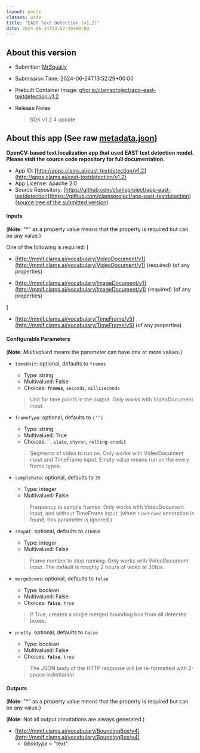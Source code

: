 ```yaml
---
layout: posts
classes: wide
title: "EAST Text Detection (v1.2)"
date: 2024-06-24T13:52:29+00:00
---
```

## About this version

- Submitter: [MrSqually](https://github.com/MrSqually)
- Submission Time: 2024-06-24T13:52:29+00:00
- Prebuilt Container Image: [ghcr.io/clamsproject/app-east-textdetection:v1.2](https://github.com/clamsproject/app-east-textdetection/pkgs/container/app-east-textdetection/v1.2)
- Release Notes

    > SDK v1.2.4 update

## About this app (See raw [metadata.json](metadata.json))

**OpenCV-based text localization app that used EAST text detection model. Please visit the source code repository for full documentation.**

- App ID: [http://apps.clams.ai/east-textdetection/v1.2](http://apps.clams.ai/east-textdetection/v1.2)
- App License: Apache 2.0
- Source Repository: [https://github.com/clamsproject/app-east-textdetection](https://github.com/clamsproject/app-east-textdetection) ([source tree of the submitted version](https://github.com/clamsproject/app-east-textdetection/tree/v1.2))


#### Inputs
(**Note**: "*" as a property value means that the property is required but can be any value.)

One of the following is required: [
- [http://mmif.clams.ai/vocabulary/VideoDocument/v1](http://mmif.clams.ai/vocabulary/VideoDocument/v1) (required)
(of any properties)

- [http://mmif.clams.ai/vocabulary/ImageDocument/v1](http://mmif.clams.ai/vocabulary/ImageDocument/v1) (required)
(of any properties)



]
- [http://mmif.clams.ai/vocabulary/TimeFrame/v5](http://mmif.clams.ai/vocabulary/TimeFrame/v5)
(of any properties)



#### Configurable Parameters
(**Note**: _Multivalued_ means the parameter can have one or more values.)

- `timeUnit`: optional, defaults to `frames`

    - Type: string
    - Multivalued: False
    - Choices: **_`frames`_**, `seconds`, `milliseconds`


    > Unit for time points in the output. Only works with VideoDocument input.
- `frameType`: optional, defaults to `['']`

    - Type: string
    - Multivalued: True
    - Choices: ``, `slate`, `chyron`, `rolling-credit`


    > Segments of video to run on. Only works with VideoDocument input and TimeFrame input. Empty value means run on the every frame types.
- `sampleRate`: optional, defaults to `30`

    - Type: integer
    - Multivalued: False


    > Frequency to sample frames. Only works with VideoDocument input, and without TimeFrame input. (when `TimeFrame` annotation is found, this parameter is ignored.)
- `stopAt`: optional, defaults to `216000`

    - Type: integer
    - Multivalued: False


    > Frame number to stop running. Only works with VideoDocument input. The default is roughly 2 hours of video at 30fps.
- `mergeBoxes`: optional, defaults to `false`

    - Type: boolean
    - Multivalued: False
    - Choices: **_`false`_**, `true`


    > if True, creates a single merged bounding box from all detected boxes.
- `pretty`: optional, defaults to `false`

    - Type: boolean
    - Multivalued: False
    - Choices: **_`false`_**, `true`


    > The JSON body of the HTTP response will be re-formatted with 2-space indentation


#### Outputs
(**Note**: "*" as a property value means that the property is required but can be any value.)

(**Note**: Not all output annotations are always generated.)

- [http://mmif.clams.ai/vocabulary/BoundingBox/v4](http://mmif.clams.ai/vocabulary/BoundingBox/v4)
    - _bboxtype_ = "text"

